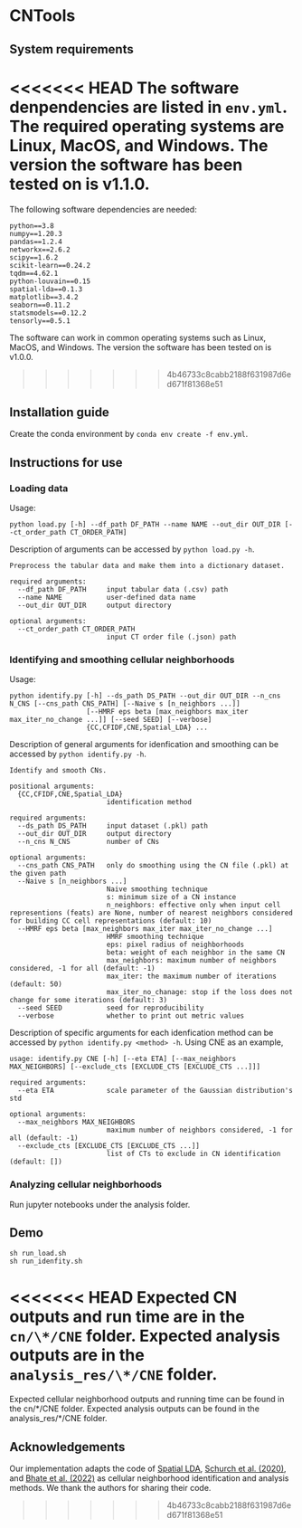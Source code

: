 # CNTools

## System requirements
<<<<<<< HEAD
The software denpendencies are listed in `env.yml`. The required operating systems are Linux, MacOS, and Windows. The version the software has been tested on is v1.1.0.
=======
The following software dependencies are needed:
```
python==3.8
numpy==1.20.3
pandas==1.2.4
networkx==2.6.2
scipy==1.6.2
scikit-learn==0.24.2
tqdm==4.62.1
python-louvain==0.15
spatial-lda==0.1.3
matplotlib==3.4.2
seaborn==0.11.2
statsmodels==0.12.2
tensorly==0.5.1
```
The software can work in common operating systems such as Linux, MacOS, and Windows. The version the software has been tested on is v1.0.0.
>>>>>>> 4b46733c8cabb2188f631987d6ed671f81368e51

## Installation guide
Create the conda environment by `conda env create -f env.yml`.

## Instructions for use

### Loading data
Usage:
```
python load.py [-h] --df_path DF_PATH --name NAME --out_dir OUT_DIR [--ct_order_path CT_ORDER_PATH]
```
Description of arguments can be accessed by `python load.py -h`.
```
Preprocess the tabular data and make them into a dictionary dataset.

required arguments:
  --df_path DF_PATH     input tabular data (.csv) path
  --name NAME           user-defined data name
  --out_dir OUT_DIR     output directory

optional arguments:
  --ct_order_path CT_ORDER_PATH
                        input CT order file (.json) path
```

### Identifying and smoothing cellular neighborhoods
Usage:
```
python identify.py [-h] --ds_path DS_PATH --out_dir OUT_DIR --n_cns N_CNS [--cns_path CNS_PATH] [--Naive s [n_neighbors ...]]
                   [--HMRF eps beta [max_neighbors max_iter max_iter_no_change ...]] [--seed SEED] [--verbose]
                   {CC,CFIDF,CNE,Spatial_LDA} ...
```
Description of general arguments for idenfication and smoothing can be accessed by `python identify.py -h`.
```
Identify and smooth CNs.

positional arguments:
  {CC,CFIDF,CNE,Spatial_LDA}
                        identification method

required arguments:
  --ds_path DS_PATH     input dataset (.pkl) path
  --out_dir OUT_DIR     output directory
  --n_cns N_CNS         number of CNs

optional arguments:
  --cns_path CNS_PATH   only do smoothing using the CN file (.pkl) at the given path
  --Naive s [n_neighbors ...]
                        Naive smoothing technique
                        s: minimum size of a CN instance
                        n_neighbors: effective only when input cell representions (feats) are None, number of nearest neighbors considered for building CC cell representations (default: 10)
  --HMRF eps beta [max_neighbors max_iter max_iter_no_change ...]
                        HMRF smoothing technique
                        eps: pixel radius of neighborhoods
                        beta: weight of each neighbor in the same CN
                        max_neighbors: maximum number of neighbors considered, -1 for all (default: -1)
                        max_iter: the maximum number of iterations (default: 50)
                        max_iter_no_chanage: stop if the loss does not change for some iterations (default: 3)
  --seed SEED           seed for reproducibility
  --verbose             whether to print out metric values
```
Description of specific arguments for each idenfication method can be accessed by `python identify.py <method> -h`. Using CNE as an example,
```
usage: identify.py CNE [-h] [--eta ETA] [--max_neighbors MAX_NEIGHBORS] [--exclude_cts [EXCLUDE_CTS [EXCLUDE_CTS ...]]]

required arguments:
  --eta ETA             scale parameter of the Gaussian distribution's std

optional arguments:
  --max_neighbors MAX_NEIGHBORS
                        maximum number of neighbors considered, -1 for all (default: -1)
  --exclude_cts [EXCLUDE_CTS [EXCLUDE_CTS ...]]
                        list of CTs to exclude in CN identification (default: [])
```

### Analyzing cellular neighborhoods
Run jupyter notebooks under the analysis folder.

## Demo
```
sh run_load.sh
sh run_idenfity.sh
```
<<<<<<< HEAD
Expected CN outputs and run time are in the `cn/\*/CNE` folder. Expected analysis outputs are in the `analysis_res/\*/CNE` folder.
=======
Expected cellular neighborhood outputs and running time can be found in the cn/\*/CNE folder. Expected analysis outputs can be found in the analysis_res/\*/CNE folder.

## Acknowledgements
Our implementation adapts the code of [Spatial LDA](https://github.com/calico/spatial_lda), [Schurch et al. (2020)](https://github.com/nolanlab/NeighborhoodCoordination), and [Bhate et al. (2022)](https://github.com/nolanlab/TissueSchematics) as cellular neighborhood identification and analysis methods. We thank the authors for sharing their code.
>>>>>>> 4b46733c8cabb2188f631987d6ed671f81368e51
